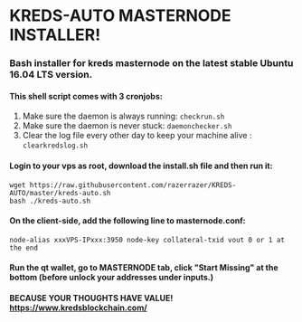 # KREDS-AUTO MASTERNODE INSTALLER!
### Bash installer for kreds masternode on the latest stable Ubuntu 16.04 LTS version.

#### This shell script comes with 3 cronjobs: 
1. Make sure the daemon is always running: `checkrun.sh`
2. Make sure the daemon is never stuck: `daemonchecker.sh`
3. Clear the log file every other day to keep your machine alive : `clearkredslog.sh`

#### Login to your vps as root, download the install.sh file and then run it:
```
wget https://raw.githubusercontent.com/razerrazer/KREDS-AUTO/master/kreds-auto.sh
bash ./kreds-auto.sh
```

#### On the client-side, add the following line to masternode.conf:
```
node-alias xxxVPS-IPxxx:3950 node-key collateral-txid vout 0 or 1 at the end
```

#### Run the qt wallet, go to MASTERNODE tab, click "Start Missing" at the bottom (before unlock your addresses under inputs.)

#### BECAUSE YOUR THOUGHTS HAVE VALUE! https://www.kredsblockchain.com/
